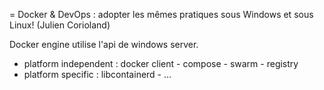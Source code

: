 = Docker & DevOps : adopter les mêmes pratiques sous Windows et sous Linux! (Julien Corioland)

Docker engine utilise l'api de windows server.

- platform independent : docker client - compose - swarm - registry
- platform specific : libcontainerd - ...

